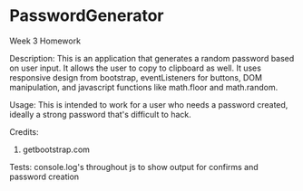 # PasswordGenerator
Week 3 Homework 

Description:
This is an application that generates a random password based on user input. It allows the user to copy to clipboard as well. It uses responsive design from bootstrap, eventListeners for buttons, DOM manipulation, and javascript functions like math.floor and math.random.

Usage:
This is intended to work for a user who needs a password created, ideally a strong password that's difficult to hack.

Credits:
1) getbootstrap.com

Tests:
console.log's throughout js to show output for confirms and password creation 